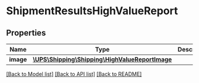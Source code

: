 # ShipmentResultsHighValueReport

## Properties
Name | Type | Description | Notes
------------ | ------------- | ------------- | -------------
**image** | [**\UPS\Shipping\Shipping\HighValueReportImage**](HighValueReportImage.md) |  | 

[[Back to Model list]](../../README.md#documentation-for-models) [[Back to API list]](../../README.md#documentation-for-api-endpoints) [[Back to README]](../../README.md)

